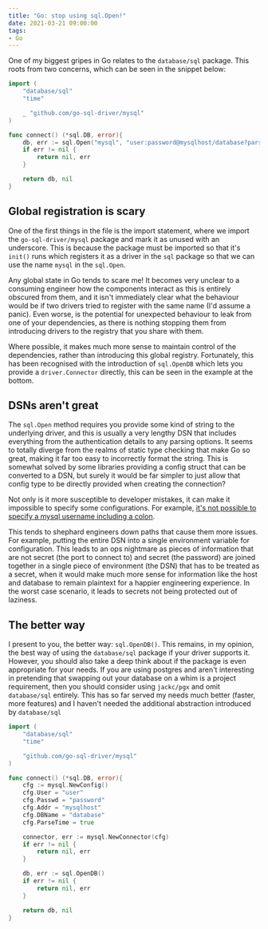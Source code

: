 ```yaml
---
title: "Go: stop using sql.Open!"
date: 2021-03-21 09:00:00
tags:
- Go
---
```


One of my biggest gripes in Go relates to the ``database/sql`` package. This roots from two concerns, which can be seen in the snippet below:

```go
import (
    "database/sql"
    "time"

    _ "github.com/go-sql-driver/mysql"
)

func connect() (*sql.DB, error){
    db, err := sql.Open("mysql", "user:password@mysqlhost/database?parseTime=true")
    if err != nil {
        return nil, err
    }

    return db, nil
}
```

## Global registration is scary

One of the first things in the file is the import statement, where we import the ``go-sql-driver/mysql`` package and mark it as unused with an underscore. This is because the package must be imported so that it's ``init()`` runs which registers it as a driver in the ``sql`` package so that we can use the name ``mysql`` in the ``sql.Open``.

Any global state in Go tends to scare me! It becomes very unclear to a consuming engineer how the components interact as this is entirely obscured from them, and it isn't immediately clear what the behaviour would be if two drivers tried to register with the same name (I'd assume a panic). Even worse, is the potential for unexpected behaviour to leak from one of your dependencies, as there is nothing stopping them from introducing drivers to the registry that you share with them.

Where possible, it makes much more sense to maintain control of the dependencies, rather than introducing this global registry. Fortunately, this has been recognised with the introduction of ``sql.OpenDB`` which lets you provide a ``driver.Connector`` directly, this can be seen in the example at the bottom.

## DSNs aren't great

The ``sql.Open`` method requires you provide some kind of string to the underlying driver, and this is usually a very lengthy DSN that includes everything from the authentication details to any parsing options. It seems to totally diverge from the realms of static type checking that make Go so great, making it far too easy to incorrectly format the string. This is somewhat solved by some libraries providing a config struct that can be converted to a DSN, but surely it would be far simpler to just allow that config type to be directly provided when creating the connection?

Not only is it more susceptible to developer mistakes, it can make it impossible to specify some configurations. For example, [it's not possible to specify a mysql username including a colon](https://github.com/go-sql-driver/mysql/issues/688).

This tends to shephard engineers down paths that cause them more issues. For example, putting the entire DSN into a single environment variable for configuration. This leads to an ops nightmare as pieces of information that are not secret (the port to connect to) and secret (the password) are joined together in a single piece of environment (the DSN) that has to be treated as a secret, when it would make much more sense for information like the host and database to remain plaintext for a happier engineering experience. In the worst case scenario, it leads to secrets not being protected out of laziness.

## The better way

I present to you, the better way: ``sql.OpenDB()``. This remains, in my opinion, the best way of using the ``database/sql`` package if your driver supports it. However, you should also take a deep think about if the package is even appropriate for your needs. If you are using postgres and aren't interesting in pretending that swapping out your database on a whim is a project requirement, then you should consider using ``jackc/pgx`` and omit ``database/sql`` entirely. This has so far served my needs much better (faster, more features) and I haven't needed the additional abstraction introduced by ``database/sql``

```go
import (
    "database/sql"
    "time"

    "github.com/go-sql-driver/mysql"
)

func connect() (*sql.DB, error){
    cfg := mysql.NewConfig()
    cfg.User = "user"
    cfg.Passwd = "password"
    cfg.Addr = "mysqlhost"
    cfg.DBName = "database"
    cfg.ParseTime = true

    connector, err := mysql.NewConnector(cfg)
    if err != nil {
        return nil, err
    }

    db, err := sql.OpenDB()
    if err != nil {
        return nil, err
    }

    return db, nil
}
```
